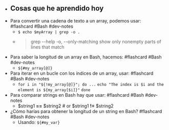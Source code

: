 - ## Cosas que he aprendido hoy
- Para convertir una cadena de texto a un array, podemos usar: #flashcard #Bash #dev-notes
	- `$ echo $myArray | grep -o .`
	- > grep --help
	  > -o, --only-matching       show only nonempty parts of lines that match
- Para saber la longitud de un array en Bash, hacemos: #flashcard #Bash #dev-notes
	- `${#my_array[@]}`
- Para iterar en un bucle con los índices de un array, usar: #flashcard #Bash #dev-notes
	- `for i in "${!my_array[@]}"; do ...`
	      `echo "The index is $i and the element is ${my_array[$i]}"`
	  `done`
- Para comparar strings en Bash hay que usar: #flashcard #Bash #dev-notes
	- $string1 **==** $string2 # or $string1 **!=** $string2
- ¿Cómo harías para obtener la longitud de un string en Bash? #flashcard #Bash #dev-notes
	- Usando: `${#my_var}`